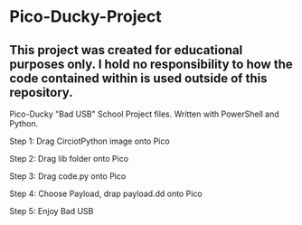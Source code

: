 # Pico-Ducky-Project
This project was created for educational purposes only.  I hold no responsibility to how the code contained within is used outside of this repository.
---------------------------------


Pico-Ducky "Bad USB" School Project files.  Written with PowerShell and Python.

Step 1: Drag CirciotPython image onto Pico

Step 2: Drag lib folder onto Pico

Step 3: Drag code.py onto Pico

Step 4: Choose Payload, drap payload.dd onto Pico

Step 5: Enjoy Bad USB
